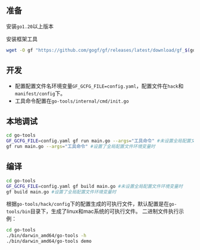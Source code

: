## 准备

安装`go1.20`以上版本

安装框架工具

```bash
wget -O gf "https://github.com/gogf/gf/releases/latest/download/gf_$(go env GOOS)_$(go env GOARCH)" && chmod +x gf && ./gf install -y && rm ./gf
```

## 开发

- 配置配置文件名环境变量`GF_GCFG_FILE=config.yaml`，配置文件在`hack`和`manifest/config`下。
- 工具命令配置在`go-tools/internal/cmd/init.go`

## 本地调试
```bash
cd go-tools
GF_GCFG_FILE=config.yaml gf run main.go --args="工具命令" #未设置全局配置文件环境变量时
gf run main.go --args="工具命令" #设置了全局配置文件环境变量时
```

## 编译
```bash
cd go-tools
GF_GCFG_FILE=config.yaml gf build main.go #未设置全局配置文件环境变量时
gf build main.go #设置了全局配置文件环境变量时
```
根据`go-tools/hack/config`下的配置生成的可执行文件，默认配置是在`go-tools/bin`目录下，生成了linux和mac系统的可执行文件。
二进制文件执行示例：
```bash
cd go-tools
./bin/darwin_amd64/go-tools -h
./bin/darwin_amd64/go-tools demo
```
